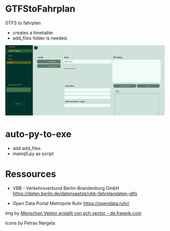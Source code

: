 # GTFStoFahrplan
 
GTFS to fahrplan

- creates a timetable.
- add_files folder is needed. 

![Screenshot](gfts_example_gui.png)



# auto-py-to-exe

- add add_files
- mainq5.py as script


# Ressources
- VBB - Verkehrsverbund Berlin-Brandenburg GmbH
https://daten.berlin.de/datensaetze/vbb-fahrplandaten-gtfs

- Open Data Portal Metropole Ruhr
https://opendata.ruhr/


Img by <a href="https://de.freepik.com/vektoren/menschen">Menschen Vektor erstellt von pch.vector - de.freepik.com</a>

Icons by Petras Nargela
